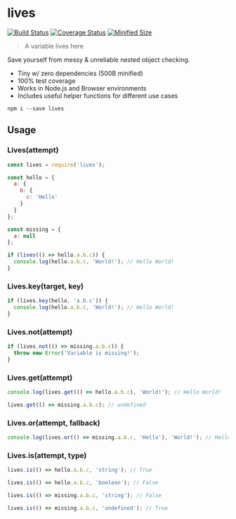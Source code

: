# lives

[![Build Status](https://travis-ci.org/thomasraydeniscool/lives.svg?branch=master)](https://travis-ci.org/thomasraydeniscool/lives)
[![Coverage Status](https://coveralls.io/repos/github/thomasraydeniscool/lives/badge.svg?branch=master)](https://coveralls.io/github/thomasraydeniscool/lives?branch=master)
[![Minified Size](https://badgen.net/bundlephobia/min/lives)](https://bundlephobia.com/result?p=lives)

> A variable lives here

Save yourself from messy & unreliable nested object checking.

- Tiny w/ zero dependencies (500B minified)
- 100% test coverage
- Works in Node.js and Browser environments
- Includes useful helper functions for different use cases

```
npm i --save lives
```

## Usage

### Lives(attempt)

```javascript
const lives = require('lives');

const hello = {
  a: {
    b: {
      c: 'Hello'
    }
  }
};

const missing = {
  a: null
};

if (lives(() => hello.a.b.c)) {
  console.log(hello.a.b.c, 'World!'); // Hello World!
}
```

### Lives.key(target, key)

```javascript
if (lives.key(hello, 'a.b.c')) {
  console.log(hello.a.b.c, 'World!'); // Hello World!
}
```

### Lives.not(attempt)

```javascript
if (lives.not(() => missing.a.b.c)) {
  throw new Error('Variable is missing!');
}
```

### Lives.get(attempt)

```javascript
console.log(lives.get(() => hello.a.b.c), 'World!'); // Hello World!

lives.get(() => missing.a.b.c); // undefined
```

### Lives.or(attempt, fallback)

```javascript
console.log(lives.or(() => missing.a.b.c, 'Hello'), 'World!'); // Hello World!
```

### Lives.is(attempt, type)

```javascript
lives.is(() => hello.a.b.c, 'string'); // True

lives.is(() => hello.a.b.c, 'boolean'); // False

lives.is(() => missing.a.b.c, 'string'); // False

lives.is(() => missing.a.b.c, 'undefined'); // True
```
